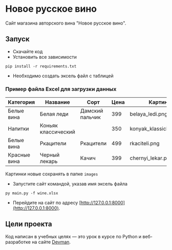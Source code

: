 # Новое русское вино

Сайт магазина авторского вина "Новое русское вино".

## Запуск

- Скачайте код
- Установить все зависимости
```
pip install -r requirements.txt
```
- Необходимо создать эксель файл с таблицей
### Пример файла Excel для загрузки данных 
| Категория      | Название              | Сорт              | Цена | Картинка                | Акция                  |
|----------------|-----------------------|-------------------|------|-------------------------|------------------------|
| Белые вина     | Белая леди            | Дамский пальчик   | 399  | belaya_ledi.png         | Выгодное предложение  |
| Напитки        | Коньяк классический   |                   | 350  | konyak_klassicheskyi.png|                        |
| Белые вина     | Ркацители             | Ркацители         | 499  | rkaciteli.png           |                        |
| Красные вина   | Черный лекарь         | Качич             | 399  | chernyi_lekar.png       |                        |
Картинки новые сохранять в папке `images`

- Запустите сайт командой, указав имя эксель файла 
```
py main.py -f wine.xlsx
```
- Перейдите на сайт по адресу [http://127.0.0.1:8000](http://127.0.0.1:8000).

## Цели проекта

Код написан в учебных целях — это урок в курсе по Python и веб-разработке на сайте [Devman](https://dvmn.org).
